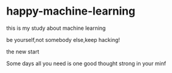 # happy-machine-learning
this is my study about machine learning

be yourself,not somebody else,keep hacking!

the new start

Some days all you need is one good thought strong in your minf
